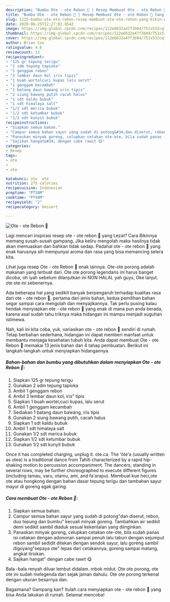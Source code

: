 ```yaml
---
description: "Bumbu Ote - ote Rebon 🦐 | Resep Membuat Ote - ote Rebon 🦐 Yang Bikin Ngiler"
title: "Bumbu Ote - ote Rebon 🦐 | Resep Membuat Ote - ote Rebon 🦐 Yang Bikin Ngiler"
slug: 1125-bumbu-ote-ote-rebon-resep-membuat-ote-ote-rebon-yang-bikin-ngiler
date: 2020-06-25T12:27:02.854Z
image: https://img-global.cpcdn.com/recipes/112e6632a47f3b04/751x532cq70/ote-ote-rebon-🦐-foto-resep-utama.jpg
thumbnail: https://img-global.cpcdn.com/recipes/112e6632a47f3b04/751x532cq70/ote-ote-rebon-🦐-foto-resep-utama.jpg
cover: https://img-global.cpcdn.com/recipes/112e6632a47f3b04/751x532cq70/ote-ote-rebon-🦐-foto-resep-utama.jpg
author: Brian Cox
ratingvalue: 4.6
reviewcount: 13
recipeingredient:
- "125 gr tepung terigu"
- "2 sdm tepung tapioka"
- "1 genggam rebon"
- "3 lembar daun kol iris tipis"
- "1 buah wortelcuci kupas lalu serut"
- "1 genggam kecambah"
- "1 batang daun bawang iris tipis"
- "2 siung bawang putih cacah halus"
- "1 sdt kaldu bubuk"
- "1 sdt himalaya salt"
- "1/2 sdt merica bubuk"
- "1/2 sdt ketumbar bubuk"
- "1/2 sdt kunyit bubuk"
recipeinstructions:
- "Siapkan semua bahan."
- "Campur semua bahan sayur yang sudah di potong&#34;dan diserut, rebon, duo tepung dan bumbu&#34; kecuali minyak goreng. Tambahkan air sedikit demi sedikit sambil diaduk sesuai kekentalan yang diinginkan."
- "Panaskan minyak goreng, celupkan cetakan ote-ote, bila sudah panas isi cetakan dengan adononan sampai penuh lalu taburi dengan sejumput rebon sambil sedidit ditekan dengan sendok sayur, lalu goreng sambil digoyang&#34;sepaya ote&#34; lepas dari cetakannya, goreng sampai matang, angkat tiriskan."
- "Sajikan hangat&#34; dengan cabe rawit 😋"
categories:
- Resep
tags:
- ote
- 
- ote

katakunci: ote  ote 
nutrition: 275 calories
recipecuisine: Indonesian
preptime: "PT38M"
cooktime: "PT48M"
recipeyield: "2"
recipecategory: Dessert

---
```



![Ote - ote Rebon 🦐](https://img-global.cpcdn.com/recipes/112e6632a47f3b04/751x532cq70/ote-ote-rebon-🦐-foto-resep-utama.jpg)

Lagi mencari inspirasi resep ote - ote rebon 🦐 yang Lezat? Cara Bikinnya memang susah-susah gampang. Jika keliru mengolah maka hasilnya tidak akan memuaskan dan bahkan tidak sedap. Padahal ote - ote rebon 🦐 yang enak harusnya sih mempunyai aroma dan rasa yang bisa memancing selera kita.

Lihat juga resep Ote - ote Rebon 🦐 enak lainnya. Ote-ote porong adalah makanan yang terbuat dari. Ote ote porong legendaris ini harus banget dicoba, oh iyah sebelum dilanjutkan ini NON HALAL yah guys, Oke lanjut. ote ote ini sebenernya.

Ada beberapa hal yang sedikit banyak berpengaruh terhadap kualitas rasa dari ote - ote rebon 🦐, pertama dari jenis bahan, kedua pemilihan bahan segar sampai cara mengolah dan menyajikannya. Tak perlu pusing kalau hendak menyiapkan ote - ote rebon 🦐 yang enak di mana pun anda berada, karena asal sudah tahu triknya maka hidangan ini mampu menjadi suguhan istimewa.


Nah, kali ini kita coba, yuk, variasikan ote - ote rebon 🦐 sendiri di rumah. Tetap berbahan sederhana, hidangan ini dapat memberi manfaat untuk membantu menjaga kesehatan tubuh kita. Anda dapat membuat Ote - ote Rebon 🦐 memakai 13 jenis bahan dan 4 tahap pembuatan. Berikut ini langkah-langkah untuk menyiapkan hidangannya.

<!--inarticleads1-->

##### Bahan-bahan dan bumbu yang dibutuhkan dalam menyiapkan Ote - ote Rebon 🦐:

1. Siapkan 125 gr tepung terigu
1. Gunakan 2 sdm tepung tapioka
1. Ambil 1 genggam rebon
1. Ambil 3 lembar daun kol, iris&#34; tipis
1. Siapkan 1 buah wortel,cuci kupas, lalu serut
1. Ambil 1 genggam kecambah
1. Sediakan 1 batang daun bawang, iris tipis
1. Gunakan 2 siung bawang putih, cacah halus
1. Siapkan 1 sdt kaldu bubuk
1. Ambil 1 sdt himalaya salt
1. Gunakan 1/2 sdt merica bubuk
1. Siapkan 1/2 sdt ketumbar bubuk
1. Gunakan 1/2 sdt kunyit bubuk


Once it has completed charging, unplug it. ote.ca. The ʻōteʻa (usually written as otea) is a traditional dance from Tahiti characterized by a rapid hip-shaking motion to percussion accompaniment. The dancers, standing in several rows, may be further choreographed to execute different figures (including tamau, varu, otamu, ami, and fa&#39;arapu). Membuat kue heci,ote ote atau hongkong dengan bahan dasar tepung terigu dan tambahan sayur mayur di goreng agak garing. 

<!--inarticleads2-->

##### Cara membuat Ote - ote Rebon 🦐:

1. Siapkan semua bahan.
1. Campur semua bahan sayur yang sudah di potong&#34;dan diserut, rebon, duo tepung dan bumbu&#34; kecuali minyak goreng. Tambahkan air sedikit demi sedikit sambil diaduk sesuai kekentalan yang diinginkan.
1. Panaskan minyak goreng, celupkan cetakan ote-ote, bila sudah panas isi cetakan dengan adononan sampai penuh lalu taburi dengan sejumput rebon sambil sedidit ditekan dengan sendok sayur, lalu goreng sambil digoyang&#34;sepaya ote&#34; lepas dari cetakannya, goreng sampai matang, angkat tiriskan.
1. Sajikan hangat&#34; dengan cabe rawit 😋


Bala -bala renyah diluar lembut didalam. mbok midut. Ote ote porong, ote ote ini sudah melegenda dari sejak jaman dahulu. Ote ote porong terkenal dengan ukuran besarnya dan. 

Bagaimana? Gampang kan? Itulah cara menyiapkan ote - ote rebon 🦐 yang bisa Anda lakukan di rumah. Selamat mencoba!
